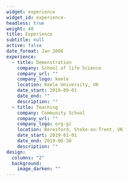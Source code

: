 ```yaml
---
widget: experience
widget_id: experience-
headless: true
weight: 40
title: Experience
subtitle: null
active: false
date_format: Jan 2006
experience:
  - title: Demonstration
    company: School of life Science
    company_url: ""
    company_logo: keele
    location: Keele University, UK
    date_start: 2019-09-01
    date_end: ""
    description: ""
  - title: Teaching
    company: Community School
    company_url: ""
    company_logo: org-gc
    location: Beresford, Stoke-on-Trent, UK
    date_start: 2019-01-01
    date_end: 2019-06-30
    description: ""
design:
  columns: "2"
  background:
    image_darken: ""
---
```


